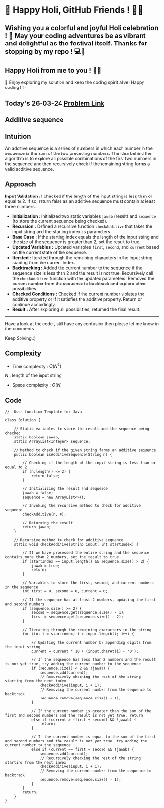 # 🎉 Happy Holi, GitHub Friends ! 🌈🎨

## Wishing you a colorful and joyful Holi celebration ! 🥳 May your coding adventures be as vibrant and delightful as the festival itself. Thanks for stopping by my repo ! 💻🌟

## Happy Holi from me to you ! 🎊🎉

🚀 Enjoy exploring my solution and keep the coding spirit alive! Happy coding ! ✨

## Today's 26-03-24 [Problem Link](https://www.geeksforgeeks.org/problems/additive-sequence/1)
## Additive sequence

## Intuition
An additive sequence is a series of numbers in which each number in the sequence is the sum of the two preceding numbers. The idea behind the algorithm is to explore all possible combinations of the first two numbers in the sequence and then recursively check if the remaining string forms a valid additive sequence.

## Approach

**Input Validation :** I checked if the length of the input string is less than or equal to 2. If so, return false as an additive sequence must contain at least three numbers.
- **Initialization :** Initialized two static variables `jawab` (result) and `sequence` (to store the current sequence being checked).
- **Recursion :** Defined a recursive function `checkAdditive` that takes the input string and the starting index as parameters.
- **Base Case :** If the starting index equals the length of the input string and the size of the sequence is greater than 2, set the result to true.
- **Updated Variables :** Updated variables `first`, `second`, and `current` based on the current state of the sequence.
- **Iterated :** Iterated through the remaining characters in the input string starting from the current index.
- **Backtracking :** Added the current number to the sequence if the sequence size is less than 2 and the result is not true. Recursively call the `checkAdditive` function with the updated parameters. Removed the current number from the sequence to backtrack and explore other possibilities.
- **Checked Conditions :** Checked if the current number violates the additive property or if it satisfies the additive property. Return or continue accordingly.
- **Result :** After exploring all possibilities, returned the final result.

---
Have a look at the code , still have any confusion then please let me know in the comments

Keep Solving.:)

## Complexity
- Time complexity : $O( N^2 )$
<!-- Add your time complexity here, e.g. $$O())$$ -->
$N$ : length of the input string
- Space complexity : $O( N )$
<!-- Add your space complexity here, e.g. $$O(n)$$ -->

## Code

```
//  User function Template for Java

class Solution {
    
    // Static variables to store the result and the sequence being checked
    static boolean jawab;
    static ArrayList<Integer> sequence;

    // Method to check if the given string forms an additive sequence
    public boolean isAdditiveSequence(String n) {
        
        // Checking if the length of the input string is less than or equal to 2
        if (n.length() <= 2) {
            return false;
        }
        
        // Initializing the result and sequence
        jawab = false;
        sequence = new ArrayList<>();
        
        // Invoking the recursive method to check for additive sequence
        checkAdditive(n, 0);
        
        // Returning the result
        return jawab;
    }

    // Recursive method to check for additive sequence
    static void checkAdditive(String input, int startIndex) {
        
        // If we have processed the entire string and the sequence contains more than 2 numbers, set the result to true
        if (startIndex == input.length() && sequence.size() > 2) {
            jawab = true;
            return;
        }

        // Variables to store the first, second, and current numbers in the sequence
        int first = 0, second = 0, current = 0;
        
        // If the sequence has at least 2 numbers, updating the first and second numbers
        if (sequence.size() >= 2) {
            second = sequence.get(sequence.size() - 1);
            first = sequence.get(sequence.size() - 2);
        }

        // Iterating through the remaining characters in the string
        for (int i = startIndex; i < input.length(); i++) {
            
            // Updating the current number by appending digits from the input string
            current = current * 10 + (input.charAt(i) - '0');
            
            // If the sequence has less than 2 numbers and the result is not yet true, try adding the current number to the sequence
            if (sequence.size() < 2 && !jawab) {
                sequence.add(current);
                // Recursively checking the rest of the string starting from the next index
                checkAdditive(input, i + 1);
                // Removing the current number from the sequence to backtrack
                sequence.remove(sequence.size() - 1);
            } 
            
            // If the current number is greater than the sum of the first and second numbers and the result is not yet true, return
            else if (current > (first + second) && !jawab) {
                return;
            } 
            
            // If the current number is equal to the sum of the first and second numbers and the result is not yet true, try adding the current number to the sequence
            else if (current == first + second && !jawab) {
                sequence.add(current);
                // Recursively checking the rest of the string starting from the next index
                checkAdditive(input, i + 1);
                // Removing the current number from the sequence to backtrack
                sequence.remove(sequence.size() - 1);
            }
        }
        return;
    }
}	
```